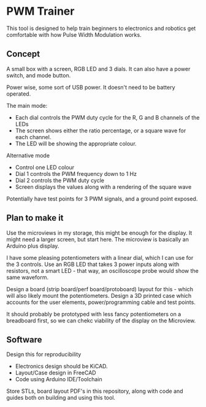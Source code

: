 # PWM Trainer

This tool is designed to help train beginners to electronics and robotics get comfortable with how Pulse Width Modulation works.

## Concept

A small box with a screen, RGB LED and 3 dials. It can also have a power switch, and mode button.

Power wise, some sort of USB power. It doesn't need to be battery operated.

The main mode:

- Each dial controls the PWM duty cycle for the R, G and B channels of the LEDs
- The screen shows either the ratio percentage, or a square wave for each channel.
- The LED will be showing the appropriate colour.

Alternative mode

- Control one LED colour
- Dial 1 controls the PWM frequency down to 1 Hz
- Dial 2 controls the PWM duty cycle
- Screen displays the values along with a rendering of the square wave

Potentially have test points for 3 PWM signals, and a ground point exposed.

## Plan to make it

Use the microviews in my storage, this might be enough for the display. It might need a larger screen, but start here.
The microview is basically an Arduino plus display.

I have some pleasing potentiometers with a linear dial, which I can use for the 3 controls.
Use an RGB LED that takes 3 power inputs along with resistors, not a smart LED - that way, an oscilloscope probe would show the same waveform.

Design a board (strip board/perf board/protoboard) layout for this - which will also likely mount the potentiometers.
Design a 3D printed case which accounts for the user elements, power/programming cable and test points.

It should probably be prototyped with less fancy potentiometers on a breadboard first, so we can chekc viability of the display on the Microview.

## Software

Design this for reproducibility

- Electronics design should be KiCAD.
- Layout/Case design in FreeCAD
- Code using Arduino IDE/Toolchain

Store STLs, board layout PDF's in this repository, along with code and guides both on building and using this tool.

